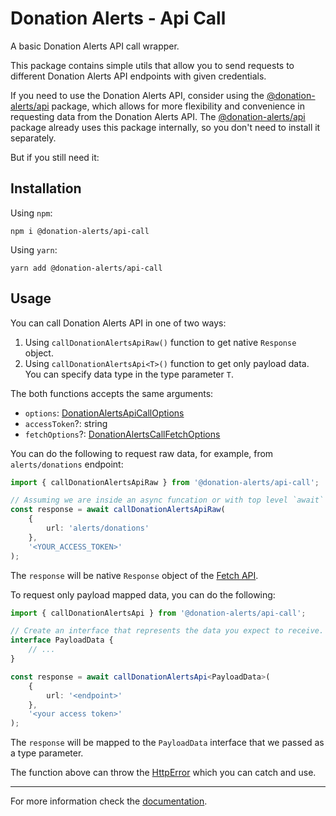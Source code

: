# Donation Alerts - Api Call

A basic Donation Alerts API call wrapper.

This package contains simple utils that allow you to send requests to different Donation Alerts API endpoints with given credentials.

If you need to use the Donation Alerts API, consider using the [@donation-alerts/api](../../docs/modules/api.html) package, which allows for more flexibility and convenience in requesting data from the Donation Alerts API. The [@donation-alerts/api](../../docs/modules/api.html) package already uses this package internally, so you don't need to install it separately.

But if you still need it:

## Installation

Using `npm`:

```
npm i @donation-alerts/api-call
```

Using `yarn`:

```
yarn add @donation-alerts/api-call
```

## Usage

You can call Donation Alerts API in one of two ways:

1. Using `callDonationAlertsApiRaw()` function to get native `Response` object.
2. Using `callDonationAlertsApi<T>()` function to get only payload data. You can specify data type in the type parameter `T`.

The both functions accepts the same arguments:

-   `options`: [DonationAlertsApiCallOptions](../../docs/interfaces/api_call.DonationAlertsApiCallOptions.html)
-   `accessToken`?: string
-   `fetchOptions`?: [DonationAlertsCallFetchOptions](../../docs/types/api_call.DonationAlertsCallFetchOptions.html)

You can do the following to request raw data, for example, from `alerts/donations` endpoint:

```ts
import { callDonationAlertsApiRaw } from '@donation-alerts/api-call';

// Assuming we are inside an async funcation or with top level `await` enabled.
const response = await callDonationAlertsApiRaw(
	{
		url: 'alerts/donations'
	},
	'<YOUR_ACCESS_TOKEN>'
);
```

The `response` will be native `Response` object of the [Fetch API](https://developer.mozilla.org/en-US/docs/Web/API/Fetch_API).

To request only payload mapped data, you can do the following:

```ts
import { callDonationAlertsApi } from '@donation-alerts/api-call';

// Create an interface that represents the data you expect to receive.
interface PayloadData {
	// ...
}

const response = await callDonationAlertsApi<PayloadData>(
	{
		url: '<endpoint>'
	},
	'<your access token>'
);
```

The `response` will be mapped to the `PayloadData` interface that we passed as a type parameter.

The function above can throw the [HttpError](../../docs/classes/api_call.HttpError.html) which you can catch and use.

---

For more information check the [documentation](../../docs/modules/api_call.html).
